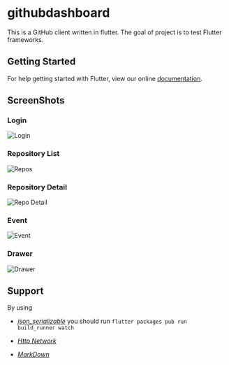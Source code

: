 # githubdashboard

This is a GitHub client written in flutter. The goal of project is to test Flutter frameworks. 

## Getting Started

For help getting started with Flutter, view our online
[documentation](https://flutter.io/).

## ScreenShots

### Login
![Login](https://github.com/underwindfall/FlutterGithubDashboard/blob/feature/repo/art/login.jpg)

### Repository List
![Repos](https://github.com/underwindfall/FlutterGithubDashboard/blob/feature/repo/art/repos.jpg)

### Repository Detail
![Repo Detail](https://github.com/underwindfall/FlutterGithubDashboard/blob/feature/repo/art/repo_detail.jpg)

### Event
![Event](https://github.com/underwindfall/FlutterGithubDashboard/blob/feature/repo/art/events.jpg)

### Drawer
![Drawer](https://github.com/underwindfall/FlutterGithubDashboard/blob/feature/repo/art/drawer.jpg)
## Support 

By using 
- [*json_serializable*](https://flutter.io/json/) you should run `flutter packages pub run build_runner watch`

- [*Http Network*](https://flutter.io/networking/) 

- [*MarkDown*](https://github.com/flutter/flutter_markdown) 
